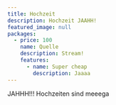 ```yaml
---
title: Hochzeit
description: Hochzeit JAAHH!
featured_image: null
packages:
  - price: 100
    name: Quelle
    description: Stream!
    features:
      - name: Super cheap
        description: Jaaaa
---
```

JAHHH!!! Hochzeiten sind meeega